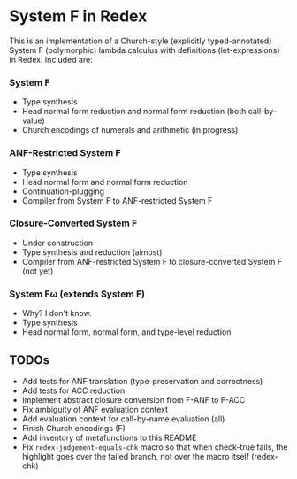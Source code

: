 # System F in Redex

This is an implementation of a Church-style (explicitly typed-annotated) System F (polymorphic) lambda calculus with definitions (let-expressions) in Redex. Included are:

### System F
* Type synthesis
* Head normal form reduction and normal form reduction (both call-by-value)
* Church encodings of numerals and arithmetic (in progress)

### ANF-Restricted System F
* Type synthesis
* Head normal form and normal form reduction
* Continuation-plugging
* Compiler from System F to ANF-restricted System F

### Closure-Converted System F
* Under construction
* Type synthesis and reduction (almost)
* Compiler from ANF-restricted System F to closure-converted System F (not yet)

### System Fω (extends System F)
* Why? I don't know.
* Type synthesis
* Head normal form, normal form, and type-level reduction

## TODOs
* Add tests for ANF translation (type-preservation and correctness)
* Add tests for ACC reduction
* Implement abstract closure conversion from F-ANF to F-ACC
* Fix ambiguity of ANF evaluation context
* Add evaluation context for call-by-name evaluation (all)
* Finish Church encodings (F)
* Add inventory of metafunctions to this README
* Fix `redex-judgement-equals-chk` macro so that when check-true fails, the highlight goes over the failed branch, not over the macro itself (redex-chk)
